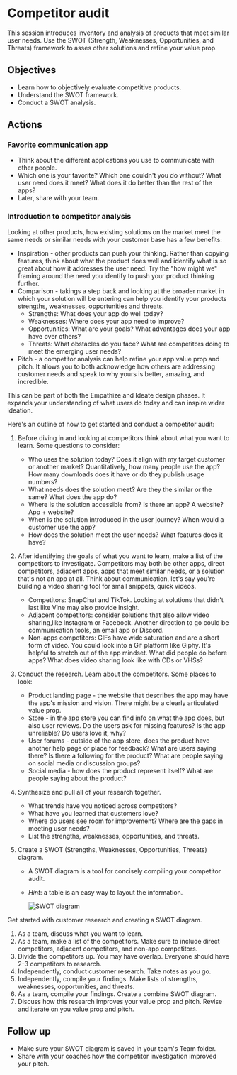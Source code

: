 # Competitor audit

This session introduces inventory and analysis of products that meet similar user needs. Use the SWOT (Strength, Weaknesses, Opportunities, and Threats) framework to asses other solutions and refine your value prop.

## Objectives

* Learn how to objectively evaluate competitive products.
* Understand the SWOT framework.
* Conduct a SWOT analysis.

## Actions

### Favorite communication app

* Think about the different applications you use to communicate with other people.
* Which one is your favorite? Which one couldn't you do without? What user need does it meet? What does it do better than the rest of the apps?
* Later, share with your team.

### Introduction to competitor analysis

Looking at other products, how existing solutions on the market meet the same needs or similar needs with your customer base has a few benefits:

* Inspiration - other products can push your thinking. Rather than copying features, think about what the product does well and identify what is so great about how it addresses the user need. Try the "how might we" framing around the need you identify to push your product thinking further.
* Comparison - takings a step back and looking at the broader market in which your solution will be entering can help you identify your products strengths, weaknesses, opportunities and threats.
  * Strengths: What does your app do well today?
  * Weaknesses: Where does your app need to improve?
  * Opportunities: What are your goals? What advantages does your app have over others?
  * Threats: What obstacles do you face? What are competitors doing to meet the emerging user needs?
* Pitch -  a competitor analysis can help refine your app value prop and pitch. It allows you to both acknowledge how others are addressing customer needs and speak to why yours is better, amazing, and incredible.

This can be part of both the Empathize and Ideate design phases. It expands your understanding of what users do today and can inspire wider ideation.

Here's an outline of how to get started and conduct a competitor audit:

1. Before diving in and looking at competitors think about what you want to learn. Some questions to consider:
    * Who uses the solution today? Does it align with my target customer or another market? Quantitatively, how many people use the app? How many downloads does it have or do they publish usage numbers?
    * What needs does the solution meet? Are they the similar or the same? What does the app do?
    * Where is the solution accessible from? Is there an app? A website? App + website?
    * When is the solution introduced in the user journey? When would a customer use the app?
    * How does the solution meet the user needs? What features does it have?

2. After identifying the goals of what you want to learn, make a list of the competitors to investigate. Competitors may both be other apps, direct competitors, adjacent apps, apps that meet similar needs, or a solution that's not an app at all. Think about communication, let's say you're building a video sharing tool for small snippets, quick videos.
    * Competitors: SnapChat and TikTok. Looking at solutions that didn't last like Vine may also provide insight.
    * Adjacent competitors: consider solutions that also allow video sharing,like Instagram or Facebook. Another direction to go could be communication tools, an email app or Discord.
    * Non-apps competitors: GIFs have wide saturation and are a short form of video.  You could look into a Gif platform like Giphy. It's helpful to stretch out of the app mindset. What did people do before apps? What does video sharing look like with CDs or VHSs?

3. Conduct the research. Learn about the competitors. Some places to look:
    * Product landing page - the website that describes the app may have the app's mission and vision. There might be a clearly articulated value prop.
    * Store - in the app store you can find info on what the app does, but also user reviews. Do the users ask for missing features? Is the app unreliable? Do users love it, why?
    * User forums - outside of the app store, does the product have another help page or place for feedback? What are users saying there? Is there a following for the product? What are people saying on social media or discussion groups?
    * Social media - how does the product represent itself? What are people saying about the product?

4. Synthesize and pull all of your research together.
    * What trends have you noticed across competitors?
    * What have you learned that customers love?
    * Where do users see room for improvement? Where are the gaps in meeting user needs?
    * List the strengths, weaknesses, opportunities, and threats.

5. Create a SWOT (Strengths, Weaknesses, Opportunities, Threats) diagram.
    * A SWOT diagram is a tool for concisely compiling your competitor audit.
    * *Hint*: a table is an easy way to layout the information.

        ![SWOT diagram](https://github.com/tnt-summer-academy/Curriculum/blob/main/Week%202/SWOT_table.png)

Get started with customer research and creating a SWOT diagram.

1. As a team, discuss what you want to learn.
2. As a team, make a list of the competitors. Make sure to include direct competitors, adjacent competitors, and non-app competitors.
3. Divide the competitors up. You may have overlap. Everyone should have 2-3 competitors to research.
4. Independently, conduct customer research. Take notes as you go.
5. Independently, compile your findings. Make lists of strengths, weaknesses, opportunities, and threats.
6. As a team, compile your findings. Create a combine SWOT diagram.
7. Discuss how this research improves your value prop and pitch. Revise and iterate on you value prop and pitch.

## Follow up

* Make sure your SWOT diagram is saved in your team's Team folder.
* Share with your coaches how the competitor investigation improved your pitch.
